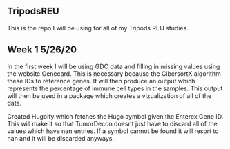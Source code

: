 ## TripodsREU
This is the repo I will be using for all of my Tripods REU studies.

## Week 1 5/26/20
In the first week I will be using GDC data and filling in missing values using the website Genecard. This is necessary because the CibersortX algorithm these IDs to reference genes. It will then produce an output which represents the percentage of immune cell types in the samples. This output will then be used in a package which creates a vizualization of all of the data.

Created Hugoify which fetches the Hugo symbol given the Enterex Gene ID. This will make it so that TumorDecon doesnt just have to discard all of the values which have nan entries. If a symbol cannot be found it will resort to nan and it will be discarded anyways.
